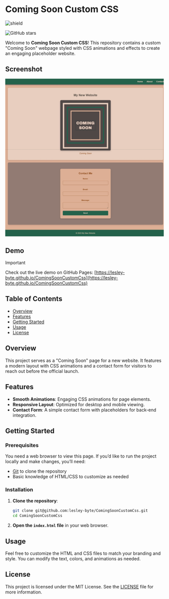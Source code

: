 # Coming Soon Custom CSS

![shield](https://img.shields.io/badge/Licensed-MIT-brightgreen)

![GitHub stars](https://img.shields.io/github/stars/lesley-byte/ComingSoonCustomCss?style=social)

Welcome to **Coming Soon Custom CSS**! This repository contains a custom "Coming Soon" webpage styled with CSS animations and effects to create an engaging placeholder website.

## Screenshot

![Coming Soon Page Screenshot](./assets/images/screenshot.jpeg)

## Demo

> [!IMPORTANT]
> Check out the live demo on GitHub Pages: [https://lesley-byte.github.io/ComingSoonCustomCss](https://lesley-byte.github.io/ComingSoonCustomCss)

## Table of Contents

- [Overview](#overview)
- [Features](#features)
- [Getting Started](#getting-started)
- [Usage](#usage)
- [License](#license)

## Overview

This project serves as a "Coming Soon" page for a new website. It features a modern layout with CSS animations and a contact form for visitors to reach out before the official launch.

## Features

- **Smooth Animations**: Engaging CSS animations for page elements.
- **Responsive Layout**: Optimized for desktop and mobile viewing.
- **Contact Form**: A simple contact form with placeholders for back-end integration.

## Getting Started

### Prerequisites

You need a web browser to view this page. If you’d like to run the project locally and make changes, you’ll need:

- [Git](https://git-scm.com/) to clone the repository
- Basic knowledge of HTML/CSS to customize as needed

### Installation

1. **Clone the repository**:

   ```bash
   git clone git@github.com:lesley-byte/ComingSoonCustomCss.git
   cd ComingSoonCustomCss
   ```

2. **Open the `index.html` file** in your web browser.

## Usage

Feel free to customize the HTML and CSS files to match your branding and style. You can modify the text, colors, and animations as needed.

## License

This project is licensed under the MIT License. See the [LICENSE](LICENSE) file for more information.
